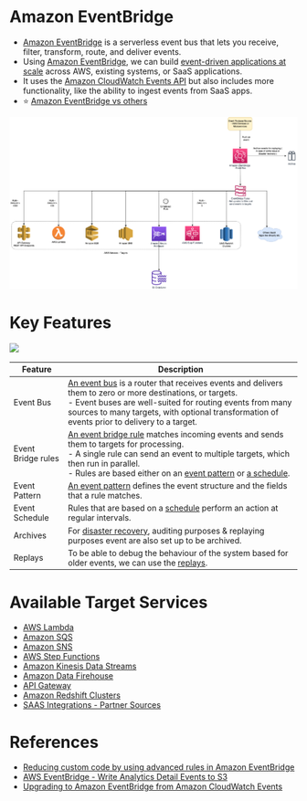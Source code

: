 
# Amazon EventBridge
- [Amazon EventBridge](https://aws.amazon.com/eventbridge/) is a serverless event bus that lets you receive, filter, transform, route, and deliver events. 
- Using [Amazon EventBridge](), we can build [event-driven applications at scale](https://github.com/Anshul619/HLD-System-Designs/blob/main/5_MicroServices) across AWS, existing systems, or SaaS applications.
- It uses the [Amazon CloudWatch Events API](../8_ObservabilityLogs/AmazonCloudWatch/Readme.md) but also includes more functionality, like the ability to ingest events from SaaS apps.
- :star: [Amazon EventBridge vs others](https://github.com/Anshul619/HLD-System-Designs/blob/main/4_MessageBrokersEDA/KafkaVsRabbitMQVsSQSVsSNS.md)

![](assets/EventBridge.png)

# Key Features

![](https://docs.aws.amazon.com/images/eventbridge/latest/userguide/images/bus-overview_eventbridge_conceptual.svg)

| Feature            | Description                                                                                                                                                                                                                                                                                                                                                                                                                                                                                           |
|--------------------|-------------------------------------------------------------------------------------------------------------------------------------------------------------------------------------------------------------------------------------------------------------------------------------------------------------------------------------------------------------------------------------------------------------------------------------------------------------------------------------------------------|
| Event Bus          | [An event bus](https://docs.aws.amazon.com/eventbridge/latest/userguide/eb-event-bus.html) is a router that receives events and delivers them to zero or more destinations, or targets. <br/>- Event buses are well-suited for routing events from many sources to many targets, with optional transformation of events prior to delivery to a target.                                                                                                                                                |
| Event Bridge rules | [An event bridge rule](https://docs.aws.amazon.com/eventbridge/latest/userguide/eb-rules.html) matches incoming events and sends them to targets for processing.<br/>- A single rule can send an event to multiple targets, which then run in parallel.<br/>- Rules are based either on an [event pattern](https://docs.aws.amazon.com/eventbridge/latest/userguide/eb-event-patterns.html) or [a schedule]((https://docs.aws.amazon.com/eventbridge/latest/userguide/eb-create-rule-schedule.html)). |
| Event Pattern      | [An event pattern](https://docs.aws.amazon.com/eventbridge/latest/userguide/eb-event-patterns.html) defines the event structure and the fields that a rule matches.                                                                                                                                                                                                                                                                                                                                   |
| Event Schedule     | Rules that are based on a [schedule](https://docs.aws.amazon.com/eventbridge/latest/userguide/eb-create-rule-schedule.html) perform an action at regular intervals.                                                                                                                                                                                                                                                                                                                                   |
| Archives           | For [disaster recovery](https://github.com/Anshul619/HLD-System-Designs/blob/main/7a_HighAvailability/FaultTolerance.md), auditing purposes & replaying purposes event are also set up to be archived.                                                                                                                                                                                                                                                                                                                                                    |
| Replays            | To be able to debug the behaviour of the system based for older events, we can use the [replays](https://docs.aws.amazon.com/eventbridge/latest/userguide/eb-replay-archived-event.html).                                                                                                                                                                                                                                                                                                             |

# Available Target Services
- [AWS Lambda](../2_Compute/AWSLambda/Readme.md)
- [Amazon SQS](AmazonSQS/Readme.md)
- [Amazon SNS](AmazonSNS.md)
- [AWS Step Functions](../2_Compute/AWSStepFunctions/Readme.md)
- [Amazon Kinesis Data Streams](AmazonKinesis/Readme.md)
- [Amazon Data Firehouse](../10_BigData/DataConnectors/AmazonDataFirehouse/Readme.md)
- [API Gateway](../16_NetworkingAndContentDelivery/2_ApplicationNetworking/AmazonAPIGateway/Readme.md)
- [Amazon Redshift Clusters](../10_BigData/DataStorage/DataWarehouses/AmazonRedshift.md)
- [SAAS Integrations - Partner Sources](https://aws.amazon.com/eventbridge/integrations/)

# References
- [Reducing custom code by using advanced rules in Amazon EventBridge](https://aws.amazon.com/blogs/compute/reducing-custom-code-by-using-advanced-rules-in-amazon-eventbridge/)
- [AWS EventBridge - Write Analytics Detail Events to S3](https://developer.genesys.cloud/blueprints/aws-eventbridge-analytics-detail-events-blueprint/index-tmp)
- [Upgrading to Amazon EventBridge from Amazon CloudWatch Events](https://aws.amazon.com/blogs/compute/upgrading-to-amazon-eventbridge-from-amazon-cloudwatch-events/)